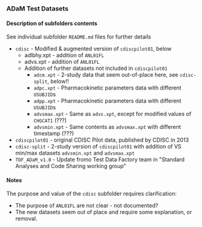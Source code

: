 ### ADaM Test Datasets

#### Description of subfolders contents
See individual subfolder `README.md` files for further details  

  * `cdisc` - Modified & augmented version of `cdiscpilot01`, below  
    * adlbhy.xpt - addition of `ANL01FL`  
    * advs.xpt - addition of `ANL01FL`  
    * Addition of further datasets not included in `cdiscpilot01`  
      * `adcm.xpt` - 2-study data that seem out-of-place here, see `cdisc-split`, below!!   
      * `adpc.xpt` - Pharmacokinetic parameters data with different `USUBJID`s   
      * `adpp.xpt` - Pharmacokinetic parameters data with different `USUBJID`s   
      * `advsmax.xpt` - Same as `advs.xpt`, except for modified values of `CHGCAT1` (???)  
      * `advsmin.xpt` - Same contents as `advsmax.xpt` with different timestamp (???)    
  * `cdiscpilot01` - original CDISC Pilot data, published by CDISC in 2013  
  * `cdisc-split` - 2-study version of `cdiscpilot01` with addition of VS min/max datasets `advsmin.xpt` and `advsmax.xpt`  
  * `TDF_ADaM_v1.0` - Update fromo Test Data Factory team in "Standard Analyses and Code Sharing working group"  

#### Notes
The purpose and value of the `cdisc` subfolder requires clarification:
  * The purpose of `ANL01FL` are not clear - not documented?  
  * The new datasets seem out of place and require some explanation, or removal.  
